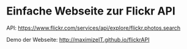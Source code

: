 # Einfache Webseite zur Flickr API
API: https://www.flickr.com/services/api/explore/flickr.photos.search

Demo der Webseite: http://maximizeIT.github.io/flickrAPI
